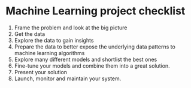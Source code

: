 # Machine Learning project checklist

1. Frame the problem and look at the big picture
2. Get the data
3. Explore the data to gain insights
4. Prepare the data to better expose the underlying data patterns to machine learning algorithms
5. Explore many different models and shortlist the best ones
6. Fine-tune your models and combine them into a great solution. 
7. Present your solution
8. Launch, monitor and maintain your system. 